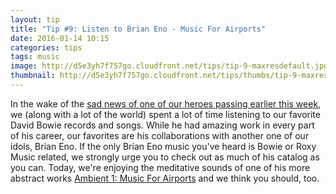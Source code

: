 ```yaml
---
layout: tip
title: "Tip #9: Listen to Brian Eno - Music For Airports"
date: 2016-01-14 10:15
categories: tips
tags: music
image: http://d5e3yh7f757go.cloudfront.net/tips/tip-9-maxresdefault.jpg
thumbnail: http://d5e3yh7f757go.cloudfront.net/tips/thumbs/tip-9-maxresdefault.jpg
---
```

In the wake of the [sad news of one of our heroes passing earlier this week](http://www.nytimes.com/2016/01/12/arts/music/david-bowie-dies-at-69.html?_r=0), we (along with a lot of the world) spent a lot of time listening to our favorite David Bowie records and songs. While he had amazing work in every part of his career, our favorites are his collaborations with another one of our idols, Brian Eno. If the only Brian Eno music you've heard is Bowie or Roxy Music related, we strongly urge you to check out as much of his catalog as you can. Today, we're enjoying the meditative sounds of one of his more abstract works [Ambient 1: Music For Airports](https://open.spotify.com/album/063f8Ej8rLVTz9KkjQKEMa) and we think you should, too.
